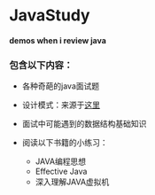 # JavaStudy
#### demos when i review java


### 包含以下内容：

- 各种奇葩的java面试题

- 设计模式：来源于[这里](http://blog.csdn.net/lovelion/article/details/17517213)

- 面试中可能遇到的数据结构基础知识 

- 阅读以下书籍的小练习：
  + JAVA编程思想
  + Effective Java
  + 深入理解JAVA虚拟机 
